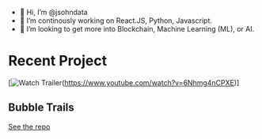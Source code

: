 - 👋 Hi, I’m @jsohndata
- 🌱 I’m continously working on React.JS, Python, Javascript.
- 💞️ I’m looking to get more into Blockchain, Machine Learning (ML), or AI.

<!---
jsohndata/jsohndata is a ✨ special ✨ repository because its `README.md` (this file) appears on your GitHub profile.
You can click the Preview link to take a look at your changes.
--->

# Recent Project
[![Watch Trailer](https://raw.githubusercontent.com/jsohndata/bubble-trails-javascript/main/src/readme-bubble-trails.gif)(https://www.youtube.com/watch?v=6Nhmg4nCPXE)]

## Bubble Trails
[See the repo](https://github.com/jsohndata/bubble-trails-javascript)

